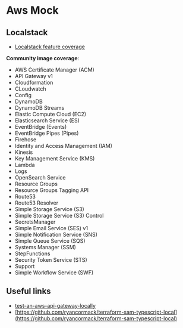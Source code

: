 # Aws Mock

## Localstack

- [Localstack feature coverage](https://docs.localstack.cloud/user-guide/aws/feature-coverage/)

**Community image coverage**:

- AWS Certificate Manager (ACM)
- API Gateway v1
- Cloudformation
- CLoudwatch
- Config
- DynamoDB
- DynamoDB Streams
- Elastic Compute Cloud (EC2)
- Elasticsearch Service (ES)
- EventBridge (Events)
- EventBridge Pipes (Pipes)
- Firehose
- Identity and Access Management (IAM)
- Kinesis
- Key Management Service (KMS)
- Lambda
- Logs
- OpenSearch Service
- Resource Groups
- Resource Groups Tagging API
- Route53
- Route53 Resolver
- Simple Storage Service (S3)
- Simple Storage Service (S3) Control
- SecretsManager
- Simple Email Service (SES) v1
- Simple Notification Service (SNS)
- Simple Queue Service (SQS)
- Systems Manager (SSM)
- StepFunctions
- Security Token Service (STS)
- Support
- Simple Workflow Service (SWF)

## Useful links

- [test-an-aws-api-gateway-locally](https://medium.com/@freonius/test-an-aws-api-gateway-locally-b869249090f6)
- [https://github.com/ryancormack/terraform-sam-typescript-local](https://github.com/ryancormack/terraform-sam-typescript-local)
